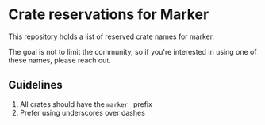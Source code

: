 # Crate reservations for Marker

This repository holds a list of reserved crate names for marker.

The goal is not to limit the community, so if you're interested in using one of these names, please reach out.

## Guidelines

1. All crates should have the `marker_` prefix
2. Prefer using underscores over dashes
